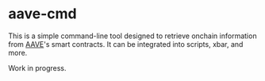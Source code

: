 # aave-cmd

This is a simple command-line tool designed to retrieve onchain information from [AAVE](https://aave.com/)'s smart contracts.
It can be integrated into scripts, xbar, and more.

Work in progress.
